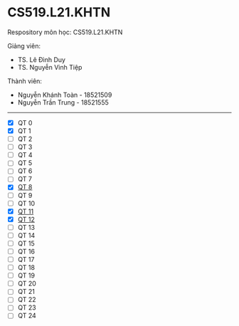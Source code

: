 # CS519.L21.KHTN
Respository môn học: CS519.L21.KHTN

Giảng viên: 
 <ul>
    <li> TS. Lê Đình Duy</li>
    <li> TS. Nguyễn Vinh Tiệp</li>
</ul>
            
Thành viên:
  - Nguyễn Khánh Toàn - 18521509
  - Nguyễn Trần Trung - 18521555

-------------------------------------------------

- [x] QT 0
- [x] QT 1
- [ ] QT 2
- [ ] QT 3
- [ ] QT 4
- [ ] QT 5
- [ ] QT 6
- [ ] QT 7
- [x] [QT 8](QT8.md)
- [ ] QT 9
- [ ] QT 10
- [x] [QT 11](QT11.md)
- [x] [QT 12](QT12.md)
- [ ] QT 13
- [ ] QT 14
- [ ] QT 15
- [ ] QT 16
- [ ] QT 17
- [ ] QT 18
- [ ] QT 19
- [ ] QT 20
- [ ] QT 21
- [ ] QT 22
- [ ] QT 23
- [ ] QT 24
